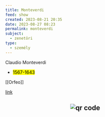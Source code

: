 ```yaml
---
title: Monteverdi
feed: show
created: 2023-08-21 20:35
date: 2023-08-27 08:23
permalink: monteverdi
subject:
  - zenetöri
type:
  - személy
---
```


Claudio Monteverdi
- <mark>1567-1643</mark>

[[Orfeo]]

[link](https://www.wikiwand.com/en/Claudio_Monteverdi)




## <p style="text-align: center;"><img src="https://chart.googleapis.com/chart?cht=qr&chl=https://notes.andrasdenes.com/monteverdi&chs=180x180&choe=UTF-8&chld=L|2" alt="qr code"></p>

